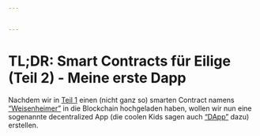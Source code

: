 ```yaml
---


---
```


<h1 id="tldr-smart-contracts-für-eilige-teil-2---meine-erste-dapp">TL;DR: Smart Contracts für Eilige (Teil 2) - Meine erste Dapp</h1>
<p>Nachdem wir in <a href="https://www.iteratec.de/tech-blog/artikel/news/tldr-smart-contracts-fuer-eilige-teil-1-1/">Teil 1</a> einen (nicht ganz so) smarten Contract namens <a href="https://github.com/owidder/iteraBlog/blob/master/weisenheimer/contract/Weisenheimer.sol">“Weisenheimer”</a> in die Blockchain hochgeladen haben, wollen wir nun eine sogenannte decentralized App (die coolen Kids sagen auch <a href="https://www.stateofthedapps.com/">“DApp”</a> dazu) erstellen.</p>

